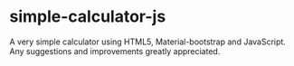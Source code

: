 # simple-calculator-js
A very simple calculator using HTML5, Material-bootstrap and JavaScript. Any suggestions and improvements greatly appreciated.
